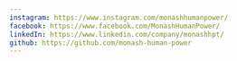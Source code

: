 ```yaml
---
instagram: https://www.instagram.com/monashhumanpower/
facebook: https://www.facebook.com/MonashHumanPower/
linkedIn: https://www.linkedin.com/company/monashhpt/
github: https://github.com/monash-human-power
---
```

